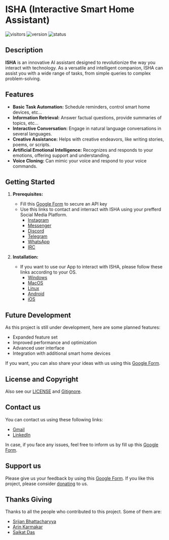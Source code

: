 # ISHA (Interactive Smart Home Assistant)

![visitors](https://visitor-badge.laobi.icu/badge?page_id=srijan-76448.ISHA)
![version](https://img.shields.io/badge/Version-BETA%200.0.1-darkblue)
![status](https://img.shields.io/badge/Status-Under%20Development-darkred)

## Description
**ISHA** is an innovative AI assistant designed to revolutionize the way you interact with technology. As a versatile and intelligent companion, ISHA can assist you with a wide range of tasks, from simple queries to complex problem-solving.

## Features
* **Basic Task Automation:** Schedule reminders, control smart home devices, etc...
* **Information Retrieval:** Answer factual questions, provide summaries of topics, etc...
* **Interactive Conversation:** Engage in natural language conversations in several languages.
* **Creative Assistance:** Helps with creative endeavors, like writing stories, poems, or scripts.
* **Artificial Emotional Intelligence:** Recognizes and responds to your emotions, offering support and understanding.
* **Voice Cloning:** Can mimic your voice and respond to your voice commands.

## Getting Started
1. **Prerequisites:** 
    - Fill this [Google Form]() to secure an API key
    - Use this links to contact and interract with ISHA using your prefferd Social Media Platform.
        - [Instagram]()
        - [Messenger]()
        - [Discord]()
        - [Telegram]()
        - [WhatsApp]()
        - [IRC]()
        <!-- - [Twitter]()
        - [LinkedIn]() -->

2. **Installation:**
    - If you want to use our App to interact with ISHA, please follow these links according to your OS.
        - [Windows]()
        - [MacOS]()
        - [Linux]()
        - [Android]()
        - [iOS]()

<!-- ## User Interface

## Limitations -->

## Future Development
As this project is still under development, here are some planned features:
* Expanded feature set
* Improved performance and optimization
* Advanced user interface
* Integration with additional smart home devices

If you want, you can also share your ideas with us using this [Google Form](https://forms.gle/BVj6GWdCGfhshh5c7).

## License and Copyright
Also see our [LICENSE](LICENSE) and [Gitignore](.gitignore).

## Contact us
You can contact us using these following links:
- [Gmail](mailto:srijan.76448@gamil.com)
- [LinkedIn](https://www.linkedin.com/in/srijan-76448/)

In case, if you face any issues, feel free to inform us by fill up this [Google Form](https://forms.gle/BVj6GWdCGfhshh5c7).

## Support us
Please give us your feedback by using this [Google Form](https://forms.gle/BVj6GWdCGfhshh5c7).
If you like this project, please consider [donating](https://buymeacoffee.com/srijan.76448) to us.

## Thanks Giving
Thanks to all the people who contributed to this project. Some of them are:
- [Srijan Bhattacharyya](https://github.com/srijan-76448)
- [Arin Karmakar](https://github.com/GODL0111)
- [Saikat Das]()

